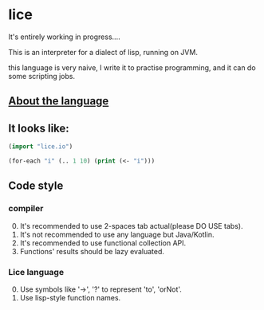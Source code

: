 # lice

It's entirely working in progress....

This is an interpreter for a dialect of lisp, running on JVM.

this language is very naive, I write it to practise programming, and it can do some scripting jobs.

## [About the language](./FEATURES.md)

## It looks like:

```lisp
(import "lice.io")

(for-each "i" (.. 1 10) (print (<- "i")))
```

## Code style

### compiler

0. It's recommended to use 2-spaces tab actual(please DO USE tabs).
0. It's not recommended to use any language but Java/Kotlin.
0. It's recommended to use functional collection API.
0. Functions' results should be lazy evaluated.

### Lice language

0. Use symbols like '-\>', '?' to represent 'to', 'orNot'.
0. Use lisp-style function names.

